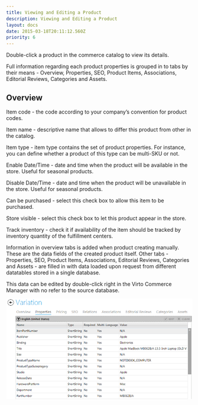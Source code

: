 ```yaml
---
title: Viewing and Editing a Product
description: Viewing and Editing a Product
layout: docs
date: 2015-03-18T20:11:12.560Z
priority: 6
---
```

Double-click a product in the commerce catalog to view its details.

Full information regarding each product properties is grouped in to tabs by their means - Overview, Properties, SEO, Product Items, Associations, Editorial Reviews, Categories and Assets.

## Overview

Item code - the code according to your company’s convention for product codes.

Item name - descriptive name that allows to differ this product from other in the catalog.

Item type - item type contains the set of product properties. For instance, you can define whether a product of this type can be multi-SKU or not.

Enable Date/Time - date and time when the product will be available in the store. Useful for seasonal products.

Disable Date/Time - date and time when the product will be unavailable in the store. Useful for seasonal products.

Can be purchased - select this check box to allow this item to be purchased.

Store visible - select this check box to let this product appear in the store.

Track inventory - check it if availability of the item should be tracked by inventory quantity of the fulfillment centers.

Information in overview tabs is added when product creating manually. These are the data fields of the created product itself. Other tabs - Properties, SEO, Product Items, Associations, Editorial Reviews, Categories and Assets - are filled in with data loaded upon request from different datatables stored in a single database.

This data can be edited by double-click right in the Virto Commerce Manager with no refer to the source database.

<img src="../../../../../assets/images/docs/image2014-2-3_15_38_41.png" />